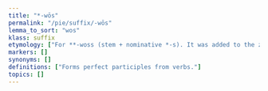 ```yaml
---
title: "*-wōs"
permalink: "/pie/suffix/-wōs"
lemma_to_sort: "wos"
klass: suffix
etymology: ["For **-woss (stem + nominative *-s). It was added to the zero-grade form of the perfect stem of a verb."]
markers: []
synonyms: []
definitions: ["Forms perfect participles from verbs."]
topics: []
---
```

